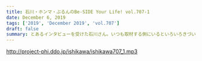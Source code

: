 ```yaml
---
title: 石川・ホンマ・ぶるんのBe-SIDE Your Life! vol.707-1
date: December 6, 2019
tags: ['2019', 'December 2019', 'vol.707']
draft: false
summary: とあるインタビューを受けた石川さん。いつも取材する側にいるといろいろきづいちゃうんですよね。MIURA
---
```


http://project-phi.ddo.jp/ishikawa/ishikawa707_1.mp3